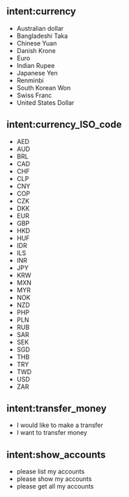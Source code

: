 ## intent:currency
 
- Australian dollar
- Bangladeshi Taka
- Chinese Yuan 
- Danish Krone
- Euro
- Indian Rupee
- Japanese Yen
- Renminbi
- South Korean Won
- Swiss Franc
- United States Dollar
 
## intent:currency_ISO_code
 
- AED 
- AUD 
- BRL 
- CAD 
- CHF 
- CLP 
- CNY 
- COP 
- CZK 
- DKK 
- EUR 
- GBP 
- HKD 
- HUF 
- IDR 
- ILS 
- INR 
- JPY 
- KRW 
- MXN 
- MYR 
- NOK 
- NZD 
- PHP 
- PLN 
- RUB 
- SAR 
- SEK
- SGD 
- THB 
- TRY 
- TWD 
- USD 
- ZAR

## intent:transfer_money

- I would like to make a transfer
- I want to transfer money

## intent:show_accounts
 
 - please list my accounts
 - please show my accounts
 - please get all my accounts
